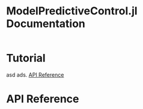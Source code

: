 # ModelPredictiveControl.jl Documentation

```@contents
```

# Tutorial

asd ads. [API Reference](@ref)


# API Reference

```@index
```